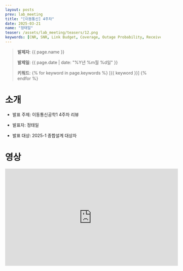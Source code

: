 ```yaml
---
layout: posts
prev: lab_meeting
title: "[이동통신] 4주차"
date: 2025-03-21
name: "정태일"
teaser: /assets/lab_meeting/teasers/12.png
keywords: [CNR, SNR, Link Budget, Coverage, Outage Probability, Receiver Sensitivity]
---
```


<!-- <head>
    <style>
        body {
            background-color: #fff;
        }
    </style>
</head> -->

> **발제자**: {{ page.name }}
>
> **발제일**: {{ page.date | date: "%Y년 %m월 %d일" }}
>
> **키워드**: {% for keyword in page.keywords %} [{{ keyword }}] {% endfor %}
>


# 소개

- 발표 주제: 이동통신공학1 4주차 리뷰

- 발표자: 정태일

- 발표 대상: 2025-1 종합설계 대상자

# 영상

<iframe width="560" height="315" src="https://www.youtube.com/embed/dJq0pVuXXic?si=8R90s3QsxsTWKcat" title="YouTube video player" frameborder="0" allow="accelerometer; autoplay; clipboard-write; encrypted-media; gyroscope; picture-in-picture; web-share" referrerpolicy="strict-origin-when-cross-origin" allowfullscreen></iframe>